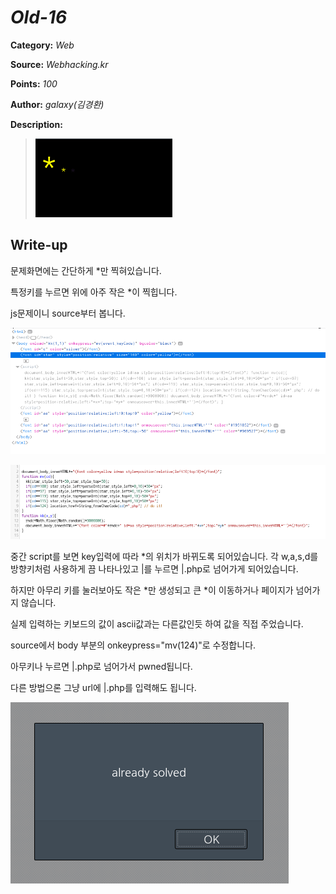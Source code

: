 # _Old-16_

**Category:** _Web_

**Source:** _Webhacking.kr_

**Points:** _100_

**Author:** _galaxy(김경환)_

**Description:** 

> ![img](resource/prob.png)

## Write-up

문제화면에는 간단하게 \*만 찍혀있습니다.

특정키를 누르면 위에 아주 작은 \*이 찍힙니다.

js문제이니 source부터 봅니다.

![img](resource/source.png)

![img](resource/script.png)

중간 script를 보면 key입력에 따라 \*의 위치가 바뀌도록 되어있습니다. 각 w,a,s,d를 방향키처럼 사용하게 끔 나타나있고 |를 누르면 |.php로 넘어가게 되어있습니다.

하지만 아무리 키를 눌러보아도 작은 \*만 생성되고 큰 \*이 이동하거나 페이지가 넘어가지 않습니다.

실제 입력하는 키보드의 값이 ascii값과는 다른값인듯 하여 값을 직접 주었습니다.

source에서 body 부분의 onkeypress="mv(124)"로 수정합니다.

아무키나 누르면 |.php로 넘어가서 pwned됩니다.

다른 방법으론 그냥 url에 |.php를 입력해도 됩니다.

![img](resource/pwned.png)

